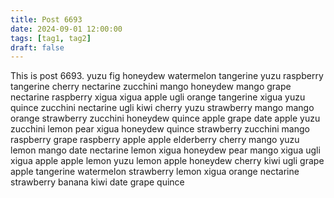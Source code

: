 ```yaml
---
title: Post 6693
date: 2024-09-01 12:00:00
tags: [tag1, tag2]
draft: false
---
```

This is post 6693.
yuzu
fig
honeydew
watermelon
tangerine
yuzu
raspberry
tangerine
cherry
nectarine
zucchini
mango
honeydew
mango
grape
nectarine
raspberry
xigua
xigua
apple
ugli
orange
tangerine
xigua
yuzu
quince
zucchini
nectarine
ugli
kiwi
cherry
yuzu
strawberry
mango
mango
orange
strawberry
zucchini
honeydew
quince
apple
grape
date
apple
yuzu
zucchini
lemon
pear
xigua
honeydew
quince
strawberry
zucchini
mango
raspberry
grape
raspberry
apple
apple
elderberry
cherry
mango
yuzu
lemon
mango
date
nectarine
lemon
xigua
honeydew
pear
mango
xigua
ugli
xigua
apple
apple
lemon
yuzu
lemon
apple
honeydew
cherry
kiwi
ugli
grape
apple
tangerine
watermelon
strawberry
lemon
xigua
orange
nectarine
strawberry
banana
kiwi
date
grape
quince
